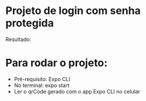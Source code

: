 # Projeto de login com senha protegida

Resultado:

# Para rodar o projeto:

- Pré-requisito: Expo CLI
- No terminal: expo start
- Ler o qrCode gerado com o app Expo CLI no celular
